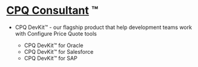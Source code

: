 # [CPQ Consultant](https://www.cpqconsultant.com) ™
- CPQ DevKit™ - our flagship product that help development teams work with Configure Price Quote tools

  - CPQ DevKit™ for Oracle
  - CPQ DevKit™ for Salesforce
  - CPQ DevKit™ for SAP
